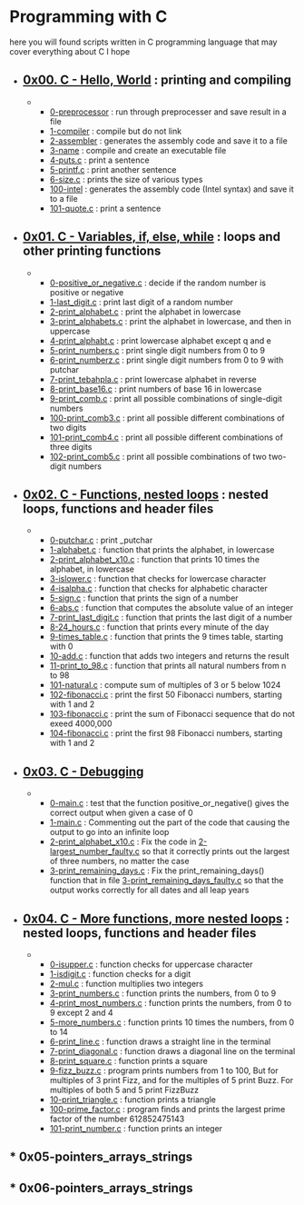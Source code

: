 # **Programming with C**    

here you will found scripts written in C programming language that may cover everything about C I hope
* ## [0x00. C - Hello, World](https://github.com/MohdMuslim92/alx-low_level_programming/tree/master/0x00-hello_world "0x00. C - Hello, World") : printing and compiling   
   * 
     * [0-preprocessor](https://github.com/MohdMuslim92/alx-low_level_programming/blob/master/0x00-hello_world/0-preprocessor "0-preprocessor") : run through preprocesser and save result in a file
     * [1-compiler](https://github.com/MohdMuslim92/alx-low_level_programming/blob/master/0x00-hello_world/1-compiler "1-compiler") : compile but do not link
     * [2-assembler](https://github.com/MohdMuslim92/alx-low_level_programming/blob/master/0x00-hello_world/2-assembler "2-assembler") : generates the assembly code and save it to a file
     * [3-name](https://github.com/MohdMuslim92/alx-low_level_programming/blob/master/0x00-hello_world/3-name "3-name") : compile and create an executable file
     * [4-puts.c](https://github.com/MohdMuslim92/alx-low_level_programming/blob/master/0x00-hello_world/4-puts.c "4-puts.c") : print a sentence
     * [5-printf.c](https://github.com/MohdMuslim92/alx-low_level_programming/blob/master/0x00-hello_world/5-printf.c "5-printf.c") : print another sentence
     * [6-size.c](https://github.com/MohdMuslim92/alx-low_level_programming/blob/master/0x00-hello_world/6-size.c "6-size.c") : prints the size of various types
     * [100-intel](https://github.com/MohdMuslim92/alx-low_level_programming/blob/master/0x00-hello_world/100-intel "100-intel") : generates the assembly code (Intel syntax)  and save it to a file
     * [101-quote.c](https://github.com/MohdMuslim92/alx-low_level_programming/blob/master/0x00-hello_world/101-quote.c "101-quote.c") : print a sentence
* ## [0x01. C - Variables, if, else, while](https://github.com/MohdMuslim92/alx-low_level_programming/tree/master/0x01-variables_if_else_while "0x01. C - Variables, if, else, while") : loops and other printing functions
   * 
     * [0-positive_or_negative.c](https://github.com/MohdMuslim92/alx-low_level_programming/blob/master/0x01-variables_if_else_while/0-positive_or_negative.c "0-positive_or_negative.c") : decide if the random number is positive or negative
     * [1-last_digit.c](https://github.com/MohdMuslim92/alx-low_level_programming/blob/master/0x01-variables_if_else_while/1-last_digit.c "1-last_digit.c") : print last digit of a random number
     * [2-print_alphabet.c](https://github.com/MohdMuslim92/alx-low_level_programming/blob/master/0x01-variables_if_else_while/2-print_alphabet.c "2-print_alphabet.c") : print the alphabet in lowercase
     * [3-print_alphabets.c](https://github.com/MohdMuslim92/alx-low_level_programming/blob/master/0x01-variables_if_else_while/3-print_alphabets.c "3-print_alphabets.c") : print the alphabet in lowercase, and then in uppercase
     * [4-print_alphabt.c](https://github.com/MohdMuslim92/alx-low_level_programming/blob/master/0x01-variables_if_else_while/4-print_alphabt.c "4-print_alphabt.c") : print lowercase alphabet except q and e
     * [5-print_numbers.c](https://github.com/MohdMuslim92/alx-low_level_programming/blob/master/0x01-variables_if_else_while/5-print_numbers.c "5-print_numbers.c") : print single digit numbers from 0 to 9
     * [6-print_numberz.c](https://github.com/MohdMuslim92/alx-low_level_programming/blob/master/0x01-variables_if_else_while/6-print_numberz.c "6-print_numberz.c") : print single digit numbers from 0 to 9 with putchar
     * [7-print_tebahpla.c](https://github.com/MohdMuslim92/alx-low_level_programming/blob/master/0x01-variables_if_else_while/7-print_tebahpla.c "7-print_tebahpla.c") : print lowercase alphabet in reverse
     * [8-print_base16.c](https://github.com/MohdMuslim92/alx-low_level_programming/blob/master/0x01-variables_if_else_while/8-print_base16.c "8-print_base16.c") : print numbers of base 16 in lowercase
     * [9-print_comb.c](https://github.com/MohdMuslim92/alx-low_level_programming/blob/master/0x01-variables_if_else_while/9-print_comb.c "9-print_comb.c") : print all possible combinations of single-digit numbers
     * [100-print_comb3.c](https://github.com/MohdMuslim92/alx-low_level_programming/blob/master/0x01-variables_if_else_while/100-print_comb3.c "100-print_comb3.c") : print all possible different combinations of two digits
     * [101-print_comb4.c](https://github.com/MohdMuslim92/alx-low_level_programming/blob/master/0x01-variables_if_else_while/101-print_comb4.c "101-print_comb4.c") : print all possible different combinations of three digits
     * [102-print_comb5.c](https://github.com/MohdMuslim92/alx-low_level_programming/blob/master/0x01-variables_if_else_while/102-print_comb5.c "102-print_comb5.c") : print all possible combinations of two two-digit numbers
* ## [0x02. C - Functions, nested loops](https://github.com/MohdMuslim92/alx-low_level_programming/tree/master/0x02-functions_nested_loops "0x02. C - Functions, nested loops") : nested loops, functions and header files
   * 
     * [0-putchar.c](https://github.com/MohdMuslim92/alx-low_level_programming/blob/master/0x02-functions_nested_loops/0-putchar.c "0-putchar.c") : print _putchar
     * [1-alphabet.c](https://github.com/MohdMuslim92/alx-low_level_programming/blob/master/0x02-functions_nested_loops/1-alphabet.c "1-alphabet.c") : function that prints the alphabet, in lowercase
     * [2-print_alphabet_x10.c](https://github.com/MohdMuslim92/alx-low_level_programming/blob/master/0x02-functions_nested_loops/2-print_alphabet_x10.c "2-print_alphabet_x10.c") : function that prints 10 times the alphabet, in lowercase
     * [3-islower.c](https://github.com/MohdMuslim92/alx-low_level_programming/blob/master/0x02-functions_nested_loops/3-islower.c "3-islower.c") : function that checks for lowercase character
     * [4-isalpha.c](https://github.com/MohdMuslim92/alx-low_level_programming/blob/master/0x02-functions_nested_loops/4-isalpha.c "4-isalpha.c") : function that checks for alphabetic character
     * [5-sign.c](https://github.com/MohdMuslim92/alx-low_level_programming/blob/master/0x02-functions_nested_loops/5-sign.c "5-sign.c") : function that prints the sign of a number
     * [6-abs.c](https://github.com/MohdMuslim92/alx-low_level_programming/blob/master/0x02-functions_nested_loops/6-abs.c "6-abs.c") : function that computes the absolute value of an integer
     * [7-print_last_digit.c](https://github.com/MohdMuslim92/alx-low_level_programming/blob/master/0x02-functions_nested_loops/7-print_last_digit.c "7-print_last_digit.c") : function that prints the last digit of a number
     * [8-24_hours.c](https://github.com/MohdMuslim92/alx-low_level_programming/blob/master/0x02-functions_nested_loops/8-24_hours.c "8-24_hours.c") : function that prints every minute of the day
     * [9-times_table.c](https://github.com/MohdMuslim92/alx-low_level_programming/blob/master/0x02-functions_nested_loops/9-times_table.c "9-times_table.c") : function that prints the 9 times table, starting with 0
     * [10-add.c](https://github.com/MohdMuslim92/alx-low_level_programming/blob/master/0x02-functions_nested_loops/10-add.c "10-add.c") : function that adds two integers and returns the result
     * [11-print_to_98.c](https://github.com/MohdMuslim92/alx-low_level_programming/blob/master/0x02-functions_nested_loops/11-print_to_98.c "11-print_to_98.c") : function that prints all natural numbers from n to 98
     * [101-natural.c](https://github.com/MohdMuslim92/alx-low_level_programming/blob/master/0x02-functions_nested_loops/101-natural.c "101-natural.c") : compute sum of multiples of 3 or 5 below 1024
     * [102-fibonacci.c](https://github.com/MohdMuslim92/alx-low_level_programming/blob/master/0x02-functions_nested_loops/102-fibonacci.c "102-fibonacci.c") : print the first 50 Fibonacci numbers, starting with 1 and 2
     * [103-fibonacci.c](https://github.com/MohdMuslim92/alx-low_level_programming/blob/master/0x02-functions_nested_loops/103-fibonacci.c "103-fibonacci.c") : print the sum of Fibonacci sequence that do not exeed 4000,000
     * [104-fibonacci.c](https://github.com/MohdMuslim92/alx-low_level_programming/blob/master/0x02-functions_nested_loops/104-fibonacci.c "104-fibonacci.c") : print the first 98 Fibonacci numbers, starting with 1 and 2
* ## [0x03. C - Debugging](https://github.com/MohdMuslim92/alx-low_level_programming/tree/master/0x03-debugging "0x03. C - Debugging") 
   * 
     * [0-main.c](https://github.com/MohdMuslim92/alx-low_level_programming/blob/master/0x03-debugging/0-main.c "0-main.c") : test that the function positive_or_negative() gives the correct output when given a case of 0
     * [1-main.c](https://github.com/MohdMuslim92/alx-low_level_programming/blob/master/0x03-debugging/1-main.c "1-main.c") : Commenting out the part of the code that causing the output to go into an infinite loop
     * [2-print_alphabet_x10.c](https://github.com/MohdMuslim92/alx-low_level_programming/blob/master/0x03-debugging/2-largest_number.c "2-print_alphabet_x10.c") : Fix the code in [2-largest_number_faulty.c](https://github.com/MohdMuslim92/alx-low_level_programming/blob/master/0x03-debugging/2-largest_number_faulty.c "faulty file") so that it correctly prints out the largest of three numbers, no matter the case
     * [3-print_remaining_days.c](https://github.com/MohdMuslim92/alx-low_level_programming/blob/master/0x03-debugging/3-print_remaining_days.c "3-print_remaining_days.c") : Fix the print_remaining_days() function that in file [3-print_remaining_days_faulty.c](https://github.com/MohdMuslim92/alx-low_level_programming/blob/master/0x03-debugging/3-print_remaining_days_faulty.c "faulty file") so that the output works correctly for all dates and all leap years
* ## [0x04. C - More functions, more nested loops](https://github.com/MohdMuslim92/alx-low_level_programming/tree/master/0x04-more_functions_nested_loops "0x04. C - More functions, more nested loops") : nested loops, functions and header files
   * 
     * [0-isupper.c](https://github.com/MohdMuslim92/alx-low_level_programming/blob/master/0x04-more_functions_nested_loops/0-isupper.c "0-isupper.c") : function checks for uppercase character
     * [1-isdigit.c](https://github.com/MohdMuslim92/alx-low_level_programming/blob/master/0x04-more_functions_nested_loops/1-isdigit.c "1-isdigit.c") : function checks for a digit
     * [2-mul.c](https://github.com/MohdMuslim92/alx-low_level_programming/blob/master/0x04-more_functions_nested_loops/2-mul.c "2-mul.c") : function multiplies two integers
     * [3-print_numbers.c](https://github.com/MohdMuslim92/alx-low_level_programming/blob/master/0x04-more_functions_nested_loops/3-print_numbers.c "3-print_numbers.c") : function prints the numbers, from 0 to 9
     * [4-print_most_numbers.c](https://github.com/MohdMuslim92/alx-low_level_programming/blob/master/0x04-more_functions_nested_loops/4-print_most_numbers.c "4-print_most_numbers.c") : function prints the numbers, from 0 to 9 except 2 and 4
     * [5-more_numbers.c](https://github.com/MohdMuslim92/alx-low_level_programming/blob/master/0x04-more_functions_nested_loops/5-more_numbers.c "5-more_numbers.c") : function prints 10 times the numbers, from 0 to 14
     * [6-print_line.c](https://github.com/MohdMuslim92/alx-low_level_programming/blob/master/0x04-more_functions_nested_loops/6-print_line.c "6-print_line.c") : function draws a straight line in the terminal
     * [7-print_diagonal.c](https://github.com/MohdMuslim92/alx-low_level_programming/blob/master/0x04-more_functions_nested_loops/7-print_diagonal.c "7-print_diagonal.c") : function draws a diagonal line on the terminal
     * [8-print_square.c](https://github.com/MohdMuslim92/alx-low_level_programming/blob/master/0x04-more_functions_nested_loops/8-print_square.c "8-print_square.c") : function prints a square
     * [9-fizz_buzz.c](https://github.com/MohdMuslim92/alx-low_level_programming/blob/master/0x04-more_functions_nested_loops/9-fizz_buzz.c "9-fizz_buzz.c") : program prints numbers from 1 to 100, But for multiples of 3 print Fizz, and for the multiples of 5 print Buzz. For multiples of both 5 and 5 print FizzBuzz
     * [10-print_triangle.c](https://github.com/MohdMuslim92/alx-low_level_programming/blob/master/0x04-more_functions_nested_loops/10-print_triangle.c "10-print_triangle.c") : function prints a triangle
     * [100-prime_factor.c](https://github.com/MohdMuslim92/alx-low_level_programming/blob/master/0x04-more_functions_nested_loops/100-prime_factor.c "100-prime_factor.c") : program finds and prints the largest prime factor of the number 612852475143
     * [101-print_number.c](https://github.com/MohdMuslim92/alx-low_level_programming/blob/master/0x04-more_functions_nested_loops/101-print_number.c "101-print_number.c") : function prints an integer
## * 0x05-pointers_arrays_strings
## * 0x06-pointers_arrays_strings
